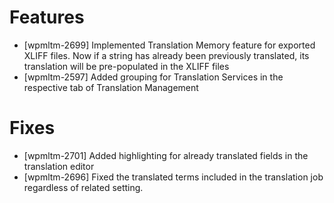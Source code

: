 # Features
* [wpmltm-2699] Implemented Translation Memory feature for exported XLIFF files. Now if a string has already been previously translated, its translation will be pre-populated in the XLIFF files
* [wpmltm-2597] Added grouping for Translation Services in the respective tab of Translation Management

# Fixes
* [wpmltm-2701] Added highlighting for already translated fields in the translation editor
* [wpmltm-2696] Fixed the translated terms included in the translation job regardless of related setting.